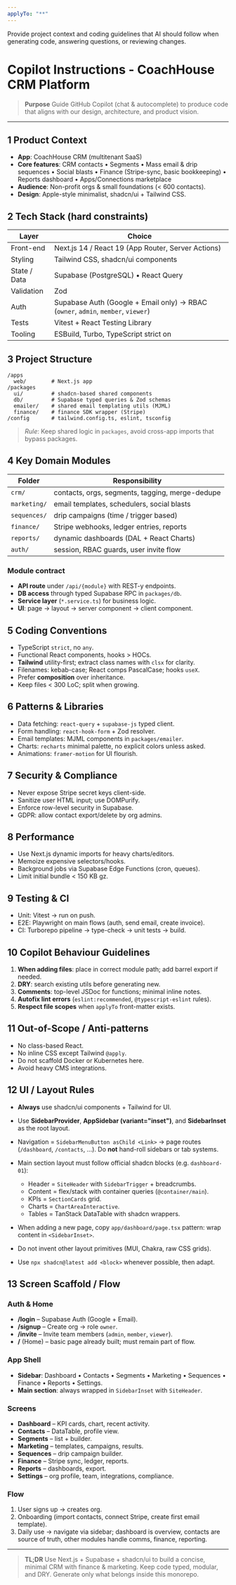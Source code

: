 ```yaml
---
applyTo: "**"
---
```


Provide project context and coding guidelines that AI should follow when generating code, answering questions, or reviewing changes.

# Copilot Instructions - CoachHouse CRM Platform

> **Purpose**
> Guide GitHub Copilot (chat & autocomplete) to produce code that aligns with our design, architecture, and product vision.

---

## 1 Product Context

* **App**: CoachHouse CRM (multitenant SaaS)
* **Core features**: CRM contacts • Segments • Mass email & drip sequences • Social blasts • Finance (Stripe-sync, basic bookkeeping) • Reports dashboard • Apps/Connections marketplace
* **Audience**: Non-profit orgs & small foundations (< 600 contacts).
* **Design**: Apple-style minimalist, shadcn/ui + Tailwind CSS.

## 2 Tech Stack (hard constraints)

| Layer        | Choice                                                                            |
| ------------ | --------------------------------------------------------------------------------- |
| Front-end    | Next.js 14 / React 19 (App Router, Server Actions)                                |
| Styling      | Tailwind CSS, shadcn/ui components                                                |
| State / Data | Supabase (PostgreSQL) • React Query                                               |
| Validation   | Zod                                                                               |
| Auth         | Supabase Auth (Google + Email only) → RBAC (`owner`, `admin`, `member`, `viewer`) |
| Tests        | Vitest + React Testing Library                                                    |
| Tooling      | ESBuild, Turbo, TypeScript strict on                                              |

## 3 Project Structure

```
/apps
  web/        # Next.js app
/packages
  ui/         # shadcn-based shared components
  db/         # Supabase typed queries & Zod schemas
  emailer/    # shared email templating utils (MJML)
  finance/    # finance SDK wrapper (Stripe)
/config       # tailwind.config.ts, eslint, tsconfig
```

> *Rule*: Keep shared logic in `packages`, avoid cross-app imports that bypass packages.

## 4 Key Domain Modules

| Folder       | Responsibility                                  |
| ------------ | ----------------------------------------------- |
| `crm/`       | contacts, orgs, segments, tagging, merge-dedupe |
| `marketing/` | email templates, schedulers, social blasts      |
| `sequences/` | drip campaigns (time / trigger based)           |
| `finance/`   | Stripe webhooks, ledger entries, reports        |
| `reports/`   | dynamic dashboards (DAL + React Charts)         |
| `auth/`      | session, RBAC guards, user invite flow          |

### Module contract

* **API route** under `/api/{module}` with REST-y endpoints.
* **DB access** through typed Supabase RPC in `packages/db`.
* **Service layer** (`*.service.ts`) for business logic.
* **UI**: page → layout → server component → client component.

## 5 Coding Conventions

* TypeScript `strict`, no `any`.
* Functional React components, hooks > HOCs.
* **Tailwind** utility-first; extract class names with `clsx` for clarity.
* Filenames: kebab-case; React comps PascalCase; hooks `useX`.
* Prefer **composition** over inheritance.
* Keep files < 300 LoC; split when growing.

## 6 Patterns & Libraries

* Data fetching: `react-query` + `supabase-js` typed client.
* Form handling: `react-hook-form` + Zod resolver.
* Email templates: MJML components in `packages/emailer`.
* Charts: `recharts` minimal palette, no explicit colors unless asked.
* Animations: `framer-motion` for UI flourish.

## 7 Security & Compliance

* Never expose Stripe secret keys client-side.
* Sanitize user HTML input; use DOMPurify.
* Enforce row-level security in Supabase.
* GDPR: allow contact export/delete by org admins.

## 8 Performance

* Use Next.js dynamic imports for heavy charts/editors.
* Memoize expensive selectors/hooks.
* Background jobs via Supabase Edge Functions (cron, queues).
* Limit initial bundle < 150 KB gz.

## 9 Testing & CI

* Unit: Vitest → run on push.
* E2E: Playwright on main flows (auth, send email, create invoice).
* CI: Turborepo pipeline → type-check → unit tests → build.

## 10 Copilot Behaviour Guidelines

1. **When adding files**: place in correct module path; add barrel export if needed.
2. **DRY**: search existing utils before generating new.
3. **Comments**: top-level JSDoc for functions; minimal inline notes.
4. **Autofix lint errors** (`eslint:recommended`, `@typescript-eslint` rules).
5. **Respect file scopes** when `applyTo` front-matter exists.

## 11 Out-of-Scope / Anti-patterns

* No class-based React.
* No inline CSS except Tailwind `@apply`.
* Do not scaffold Docker or Kubernetes here.
* Avoid heavy CMS integrations.

## 12 UI / Layout Rules

* **Always** use shadcn/ui components + Tailwind for UI.
* Use **SidebarProvider**, **AppSidebar (variant="inset")**, and **SidebarInset** as the root layout.
* Navigation = `SidebarMenuButton asChild <Link>` → page routes (`/dashboard`, `/contacts`, …). Do **not** hand-roll sidebars or tab systems.
* Main section layout must follow official shadcn blocks (e.g. `dashboard-01`):

  * Header = `SiteHeader` with `SidebarTrigger` + breadcrumbs.
  * Content = flex/stack with container queries (`@container/main`).
  * KPIs = `SectionCards` grid.
  * Charts = `ChartAreaInteractive`.
  * Tables = TanStack DataTable with shadcn wrappers.
* When adding a new page, copy `app/dashboard/page.tsx` pattern: wrap content in `<SidebarInset>`.
* Do not invent other layout primitives (MUI, Chakra, raw CSS grids).
* Use `npx shadcn@latest add <block>` whenever possible, then adapt.

## 13 Screen Scaffold / Flow

### Auth & Home

* **/login** – Supabase Auth (Google + Email).
* **/signup** – Create org → role `owner`.
* **/invite** – Invite team members (`admin`, `member`, `viewer`).
* **/** (Home) – basic page already built; must remain part of flow.

### App Shell

* **Sidebar**: Dashboard • Contacts • Segments • Marketing • Sequences • Finance • Reports • Settings.
* **Main section**: always wrapped in `SidebarInset` with `SiteHeader`.

### Screens

* **Dashboard** – KPI cards, chart, recent activity.
* **Contacts** – DataTable, profile view.
* **Segments** – list + builder.
* **Marketing** – templates, campaigns, results.
* **Sequences** – drip campaign builder.
* **Finance** – Stripe sync, ledger, reports.
* **Reports** – dashboards, export.
* **Settings** – org profile, team, integrations, compliance.

### Flow

1. User signs up → creates org.
2. Onboarding (import contacts, connect Stripe, create first email template).
3. Daily use → navigate via sidebar; dashboard is overview, contacts are source of truth, other modules handle comms, finance, reporting.

---

> **TL;DR**
> Use Next.js + Supabase + shadcn/ui to build a concise, minimal CRM with finance & marketing. Keep code typed, modular, and DRY. Generate only what belongs inside this monorepo.

